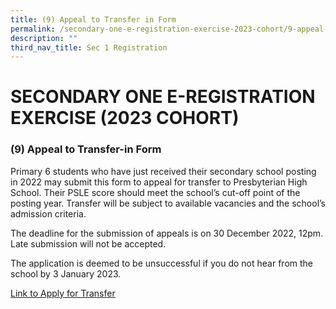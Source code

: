 ```yaml
---
title: (9) Appeal to Transfer in Form
permalink: /secondary-one-e-registration-exercise-2023-cohort/9-appeal-to-transfer-in-form/
description: ""
third_nav_title: Sec 1 Registration
---
```

# **SECONDARY ONE E-REGISTRATION EXERCISE (2023 COHORT)**

### (9) Appeal to Transfer-in Form

Primary 6 students who have just received their secondary school posting in 2022 may submit this form to appeal for transfer to Presbyterian High School. Their PSLE score should meet the school’s cut-off point of the posting year. Transfer will be subject to available vacancies and the school’s admission criteria.

The deadline for the submission of appeals is on 30 December 2022, 12pm. Late submission will not be accepted.

The application is deemed to be unsuccessful if you do not hear from the school by 3 January 2023.

[Link to Apply for Transfer](https://go.gov.sg/phssec1appeal2023)